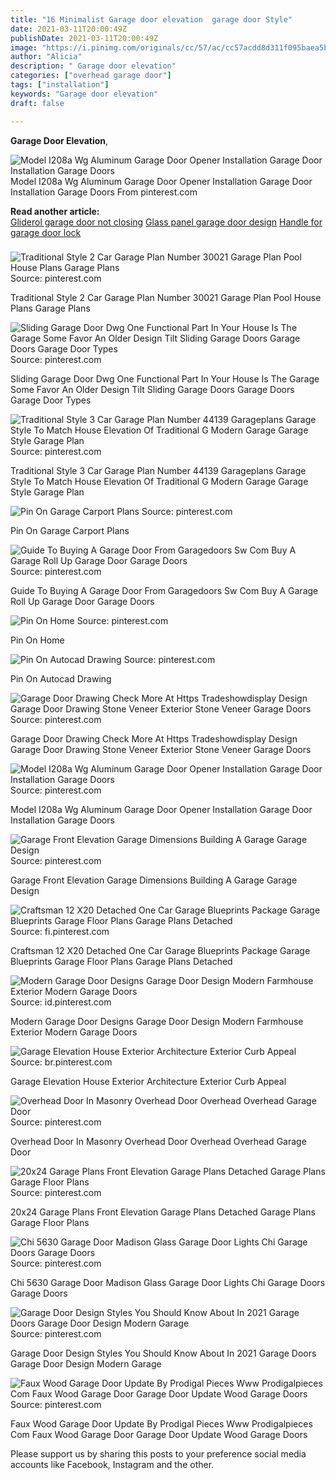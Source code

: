 ```yaml
---
title: "16 Minimalist Garage door elevation  garage door Style"
date: 2021-03-11T20:00:49Z
publishDate: 2021-03-11T20:00:49Z
image: "https://i.pinimg.com/originals/cc/57/ac/cc57acdd8d311f095baea5b281f03ce7.jpg"
author: "Alicia"
description: " Garage door elevation"
categories: ["overhead garage door"]
tags: ["installation"]
keywords: "Garage door elevation"
draft: false

---
```

<!-- Head tag Code -->
**Garage Door Elevation**, 

![Model I208a Wg Aluminum Garage Door Opener Installation Garage Door Installation Garage Doors](https://i.pinimg.com/736x/cd/f9/a4/cdf9a45738d9e60d671fae9fad14329a--garage-doors-exterior.jpg "Model I208a Wg Aluminum Garage Door Opener Installation Garage Door Installation Garage Doors")
Model I208a Wg Aluminum Garage Door Opener Installation Garage Door Installation Garage Doors From pinterest.com

**Read another article:**  
[Gliderol garage door not closing](/gliderol-garage-door-not-closing/)
[Glass panel garage door design](/glass-panel-garage-door-design/)
[Handle for garage door lock](/handle-for-garage-door-lock/)




### 

 


![Traditional Style 2 Car Garage Plan Number 30021 Garage Plan Pool House Plans Garage Plans](https://i.pinimg.com/originals/54/6d/6c/546d6c5179a6d5c3e8b5917bc0fb6479.jpg "Traditional Style 2 Car Garage Plan Number 30021 Garage Plan Pool House Plans Garage Plans")
Source: pinterest.com

Traditional Style 2 Car Garage Plan Number 30021 Garage Plan Pool House Plans Garage Plans  

![Sliding Garage Door Dwg One Functional Part In Your House Is The Garage Some Favor An Older Design Tilt Sliding Garage Doors Garage Doors Garage Door Types](https://i.pinimg.com/736x/5c/a6/2e/5ca62e97d1a10fc98707c0e9b8c4ae2a.jpg "Sliding Garage Door Dwg One Functional Part In Your House Is The Garage Some Favor An Older Design Tilt Sliding Garage Doors Garage Doors Garage Door Types")
Source: pinterest.com

Sliding Garage Door Dwg One Functional Part In Your House Is The Garage Some Favor An Older Design Tilt Sliding Garage Doors Garage Doors Garage Door Types  

![Traditional Style 3 Car Garage Plan Number 44139 Garageplans Garage Style To Match House Elevation Of Traditional G Modern Garage Garage Style Garage Plan](https://i.pinimg.com/736x/c4/ee/c6/c4eec6030c017059a5163ffffc7143ab.jpg "Traditional Style 3 Car Garage Plan Number 44139 Garageplans Garage Style To Match House Elevation Of Traditional G Modern Garage Garage Style Garage Plan")
Source: pinterest.com

Traditional Style 3 Car Garage Plan Number 44139 Garageplans Garage Style To Match House Elevation Of Traditional G Modern Garage Garage Style Garage Plan  

![Pin On Garage Carport Plans](https://i.pinimg.com/originals/f1/f0/16/f1f016041980d3be2388a3fca57584b7.jpg "Pin On Garage Carport Plans")
Source: pinterest.com

Pin On Garage Carport Plans  

![Guide To Buying A Garage Door From Garagedoors Sw Com Buy A Garage Roll Up Garage Door Garage Doors](https://i.pinimg.com/originals/3f/12/08/3f1208dae2617d898dc1e1a62df6528d.jpg "Guide To Buying A Garage Door From Garagedoors Sw Com Buy A Garage Roll Up Garage Door Garage Doors")
Source: pinterest.com

Guide To Buying A Garage Door From Garagedoors Sw Com Buy A Garage Roll Up Garage Door Garage Doors  

![Pin On Home](https://i.pinimg.com/736x/e8/fd/62/e8fd62d68a3c64fd61783a53bd7dd0fe.jpg "Pin On Home")
Source: pinterest.com

Pin On Home  

![Pin On Autocad Drawing](https://i.pinimg.com/originals/9e/a6/a9/9ea6a9b9cdfbf128a3c2590acc609298.jpg "Pin On Autocad Drawing")
Source: pinterest.com

Pin On Autocad Drawing  

![Garage Door Drawing Check More At Https Tradeshowdisplay Design Garage Door Drawing Stone Veneer Exterior Stone Veneer Garage Doors](https://i.pinimg.com/originals/79/f7/41/79f7413be239d5676a8fce0147604053.jpg "Garage Door Drawing Check More At Https Tradeshowdisplay Design Garage Door Drawing Stone Veneer Exterior Stone Veneer Garage Doors")
Source: pinterest.com

Garage Door Drawing Check More At Https Tradeshowdisplay Design Garage Door Drawing Stone Veneer Exterior Stone Veneer Garage Doors  

![Model I208a Wg Aluminum Garage Door Opener Installation Garage Door Installation Garage Doors](https://i.pinimg.com/736x/cd/f9/a4/cdf9a45738d9e60d671fae9fad14329a--garage-doors-exterior.jpg "Model I208a Wg Aluminum Garage Door Opener Installation Garage Door Installation Garage Doors")
Source: pinterest.com

Model I208a Wg Aluminum Garage Door Opener Installation Garage Door Installation Garage Doors  

![Garage Front Elevation Garage Dimensions Building A Garage Garage Design](https://i.pinimg.com/originals/a4/51/7f/a4517fd69c73da2729c8c8690caaf9b2.jpg "Garage Front Elevation Garage Dimensions Building A Garage Garage Design")
Source: pinterest.com

Garage Front Elevation Garage Dimensions Building A Garage Garage Design  

![Craftsman 12 X20 Detached One Car Garage Blueprints Package Garage Blueprints Garage Floor Plans Garage Plans Detached](https://i.pinimg.com/736x/78/87/f2/7887f24bd8d9c28cf3145dfdb4153342.jpg "Craftsman 12 X20 Detached One Car Garage Blueprints Package Garage Blueprints Garage Floor Plans Garage Plans Detached")
Source: fi.pinterest.com

Craftsman 12 X20 Detached One Car Garage Blueprints Package Garage Blueprints Garage Floor Plans Garage Plans Detached  

![Modern Garage Door Designs Garage Door Design Modern Farmhouse Exterior Modern Garage Doors](https://i.pinimg.com/originals/83/ea/01/83ea01046813dc78060d6307d02758bb.jpg "Modern Garage Door Designs Garage Door Design Modern Farmhouse Exterior Modern Garage Doors")
Source: id.pinterest.com

Modern Garage Door Designs Garage Door Design Modern Farmhouse Exterior Modern Garage Doors  

![Garage Elevation House Exterior Architecture Exterior Curb Appeal](https://i.pinimg.com/originals/29/6a/fb/296afb4dfa9fd1a909258a9a6808488c.jpg "Garage Elevation House Exterior Architecture Exterior Curb Appeal")
Source: br.pinterest.com

Garage Elevation House Exterior Architecture Exterior Curb Appeal  

![Overhead Door In Masonry Overhead Door Overhead Overhead Garage Door](https://i.pinimg.com/736x/66/d9/6f/66d96f57ee3cf443e0f70a8531395e03.jpg "Overhead Door In Masonry Overhead Door Overhead Overhead Garage Door")
Source: pinterest.com

Overhead Door In Masonry Overhead Door Overhead Overhead Garage Door  

![20x24 Garage Plans Front Elevation Garage Plans Detached Garage Plans Garage Floor Plans](https://i.pinimg.com/originals/e2/cc/66/e2cc66fbd7fc186832f4cff3451c6119.jpg "20x24 Garage Plans Front Elevation Garage Plans Detached Garage Plans Garage Floor Plans")
Source: pinterest.com

20x24 Garage Plans Front Elevation Garage Plans Detached Garage Plans Garage Floor Plans  

![Chi 5630 Garage Door Madison Glass Garage Door Lights Chi Garage Doors Garage Doors](https://i.pinimg.com/564x/3f/f4/98/3ff498a4fa8f6a7df3683336843d4f0d.jpg "Chi 5630 Garage Door Madison Glass Garage Door Lights Chi Garage Doors Garage Doors")
Source: pinterest.com

Chi 5630 Garage Door Madison Glass Garage Door Lights Chi Garage Doors Garage Doors  

![Garage Door Design Styles You Should Know About In 2021 Garage Doors Garage Door Design Modern Garage](https://i.pinimg.com/originals/11/5f/7b/115f7b1be39df6966d91a789b80a24bd.png "Garage Door Design Styles You Should Know About In 2021 Garage Doors Garage Door Design Modern Garage")
Source: pinterest.com

Garage Door Design Styles You Should Know About In 2021 Garage Doors Garage Door Design Modern Garage  

![Faux Wood Garage Door Update By Prodigal Pieces Www Prodigalpieces Com Faux Wood Garage Door Garage Door Update Wood Garage Doors](https://i.pinimg.com/originals/cc/57/ac/cc57acdd8d311f095baea5b281f03ce7.jpg "Faux Wood Garage Door Update By Prodigal Pieces Www Prodigalpieces Com Faux Wood Garage Door Garage Door Update Wood Garage Doors")
Source: pinterest.com

Faux Wood Garage Door Update By Prodigal Pieces Www Prodigalpieces Com Faux Wood Garage Door Garage Door Update Wood Garage Doors  

Please support us by sharing this posts to your preference social media accounts like Facebook, Instagram and the other.

